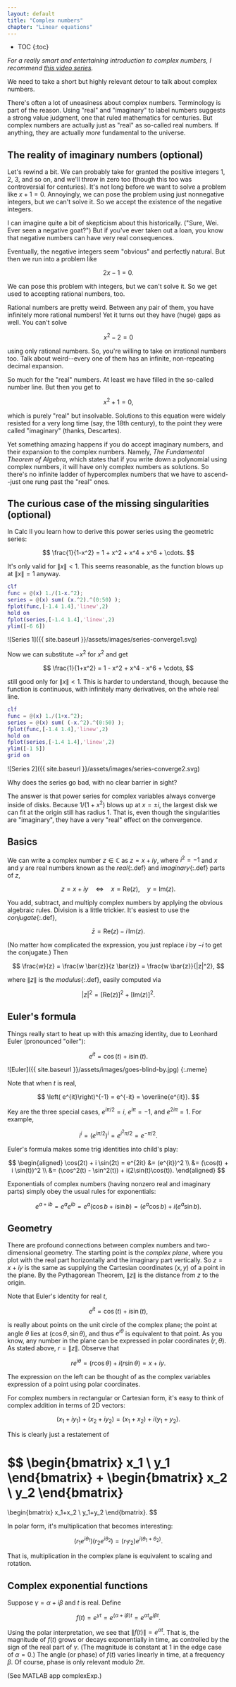 ```yaml
---
layout: default
title: "Complex numbers"
chapter: "Linear equations"
---
```

* TOC
{:toc}

*For a really smart and entertaining introduction to complex numbers, I recommend [this video series](https://youtu.be/T647CGsuOVU).*

We need to take a short but highly relevant detour to talk about complex numbers. 

There's often a lot of uneasiness about complex numbers. Terminology is part of the reason. Using "real" and "imaginary" to label numbers suggests a strong value judgment, one that ruled mathematics for centuries. But complex numbers are actually just as "real" as so-called real numbers. If anything, they are actually *more* fundamental to the universe. 

## The reality of imaginary numbers (optional)

Let's rewind a bit. We can probably take for granted the positive integers 1, 2, 3, and so on, and we'll throw in zero too (though this too was controversial for centuries). It's not long before we want to solve a problem like $x+1=0$. Annoyingly, we can pose the problem using just nonnegative integers, but we can't solve it. So we accept the existence of the negative integers. 

I can imagine quite a bit of skepticism about this historically. ("Sure, Wei. Ever seen a negative goat?") But if you've ever taken out a loan, you know that negative numbers can have very real consequences. 

Eventually, the negative integers seem "obvious" and perfectly natural. But then we run into a problem like

$$
2x - 1 = 0.
$$

We can pose this problem with integers, but we can't solve it. So we get used to accepting rational numbers, too.

Rational numbers are pretty weird. Between any pair of them, you have infinitely more rational numbers! Yet it turns out they have (huge) gaps as well. You can't solve

$$
x^2 - 2 = 0
$$

using only rational numbers. So, you're willing to take on irrational numbers too. Talk about weird--every one of them has an infinite, non-repeating decimal expansion.  

So much for the "real" numbers. At least we have filled in the so-called number line. But then you get to

$$
x^2 + 1 = 0,
$$

which is purely "real" but insolvable. Solutions to this equation were widely resisted for a very long time (say, the 18th century), to the point they were called "imaginary" (thanks, Descartes). 

Yet something amazing happens if you do accept imaginary numbers, and their expansion to the complex numbers. Namely, *The Fundamental Theorem of Algebra*, which states that if you write down a polynomial using complex numbers, it will have only complex numbers as solutions. So there's no infinite ladder of hypercomplex numbers that we have to ascend--just one rung past the "real" ones.

## The curious case of the missing singularities (optional)

In Calc II you learn how to derive this power series using the geometric series:

$$
\frac{1}{1-x^2} = 1 + x^2 + x^4 + x^6 + \cdots.
$$

It's only valid for $\|x\| < 1$. This seems reasonable, as the function blows up at $\|x\|=1$ anyway.

~~~matlab
clf
func = @(x) 1./(1-x.^2);
series = @(x) sum( (x.^2).^(0:50) );
fplot(func,[-1.4 1.4],'linew',2)
hold on
fplot(series,[-1.4 1.4],'linew',2)
ylim([-6 6])
~~~

![Series 1]({{ site.baseurl }}/assets/images/series-converge1.svg)

Now we can substitute $-x^2$ for $x^2$ and get

$$
\frac{1}{1+x^2} = 1 - x^2 + x^4 - x^6 + \cdots,
$$

still good only for $\|x\| < 1$. This is harder to understand, though, because the function is continuous, with infinitely many derivatives, on the whole real line.

~~~matlab
clf
func = @(x) 1./(1+x.^2);
series = @(x) sum( (-x.^2).^(0:50) );
fplot(func,[-1.4 1.4],'linew',2)
hold on
fplot(series,[-1.4 1.4],'linew',2)
ylim([-1 5])
grid on
~~~

![Series 2]({{ site.baseurl }}/assets/images/series-converge2.svg)

Why does the series go bad, with no clear barrier in sight?

The answer is that power series for complex variables always converge inside of disks. Because $1/(1+x^2)$ blows up at $x=\pm i$, the largest disk we can fit at the origin still has radius 1. That is, even though the singularities are "imaginary", they have a very "real" effect on the convergence. 



## Basics

We can write a complex number $z\in \mathbb{C}$ as $z=x+iy$, where $i^2=-1$ and $x$ and $y$ are real numbers known as the *real*{:.def} and *imaginary*{:.def} parts of $z$,

$$
z = x+iy \quad \Leftrightarrow \quad x = \text{Re}(z), \quad y = \text{Im}(z).
$$

You add, subtract, and multiply complex numbers by applying the obvious algebraic rules. Division is a little trickier. It's easiest to use the *conjugate*{:.def},

$$
\bar{z} =\text{Re}(z) - i \,\text{Im}(z).
$$

(No matter how complicated the expression, you just replace $i$ by $-i$ to get the conjugate.) Then 

$$ 
\frac{w}{z} = \frac{w \bar{z}}{z \bar{z}} = \frac{w \bar{z}}{|z|^2},
$$

where $\|z\|$ is the *modulus*{:.def}, easily computed via

$$
|z|^2 = [\text{Re}(z)]^2 + [\text{Im}(z)]^2.
$$

## Euler's formula


Things really start to heat up with this amazing identity, due to Leonhard Euler (pronounced "oiler"):

$$
e^{it} = \cos(t) + i \sin(t).
$$

![Euler]({{ site.baseurl }}/assets/images/goes-blind-by.jpg)
{:.meme}

Note that when $t$ is real,

$$ \left( e^{it}\right)^{-1} = e^{-it} = \overline{e^{it}}. $$

Key are the three special cases, $e^{i\pi/2} = i$, $e^{i\pi}=-1$, and $e^{2i\pi}=1$. For example,

$$
i^i = (e^{i\pi/2})^i = e^{i^2\pi/2} = e^{-\pi/2}.
$$

Euler's formula makes some trig identities into child's play:

$$
\begin{aligned}
\cos(2t) + i \sin(2t) = e^{2it} &= (e^{it})^2 \\
    &= (\cos(t) + i \sin(t))^2 \\
    &= (\cos^2(t) - \sin^2(t)) + i(2\sin(t)\cos(t)).
\end{aligned}
$$

Exponentials of complex numbers (having nonzero real and imaginary parts) simply obey the usual rules for exponentials:

$$
e^{a+ib} = e^a e^{ib} = e^a(\cos b + i\sin b) = (e^a \cos b) + i(e^a \sin b).
$$


## Geometry

There are profound connections between complex numbers and two-dimensional geometry. The starting point is the *complex plane*, where you plot with the real part horizontally and the imaginary part vertically. So $z=x+iy$ is the same as supplying the Cartesian coordinates $(x,y)$ of a point in the plane. By the Pythagorean Theorem, $\|z\|$ is the distance from $z$ to the origin. 

Note that Euler's identity for real $t$,

$$
e^{it} = \cos(t) + i \sin(t),
$$

is really about points on the unit circle of the complex plane; the point at angle $\theta$ lies at $(\cos \theta,\sin \theta)$, and thus $e^{i\theta}$ is equivalent to that point. As you know, any number in the plane can be expressed in polar coordinates $(r,\theta)$. As stated above, $r=\|z\|$. Observe that

$$re^{i\theta} = (r\cos \theta) + i (r\sin\theta) = x + iy.$$

The expression on the left can be thought of as the complex variables expression of a point using polar coordinates.

For complex numbers in rectangular or Cartesian form, it's easy to think of complex addition in terms of 2D vectors:

$$
(x_1+iy_1) + (x_2 + iy_2) = (x_1+x_2) + i(y_1+y_2).
$$

This is clearly just a restatement of

$$
\begin{bmatrix}
x_1 \\ y_1
\end{bmatrix}
+
\begin{bmatrix}
x_2 \\ y_2
\end{bmatrix}
=
\begin{bmatrix}
x_1+x_2 \\ y_1+y_2
\end{bmatrix}.
$$

In polar form, it's multiplication that becomes interesting:

$$
(r_1 e^{i\theta_1})(r_2 e^{i\theta_2}) = (r_1r_2) e^{i(\theta_1+\theta_2)}.
$$

That is, multiplication in the complex plane is equivalent to scaling and rotation. 


## Complex exponential functions

Suppose $\gamma = \alpha +i\beta$ and $t$ is real. Define

$$
f(t) = e^{\gamma t} = e^{(\alpha + i\beta)t} = e^{\alpha t} e^{i\beta t}.
$$

Using the polar interpretation, we see that $\|f(t)\|=e^{\alpha t}$. That is, the magnitude of $f(t)$ grows or decays exponentially in time, as controlled by the sign of the real part of $\gamma$. (The magnitude is constant at 1 in the edge case of $\alpha=0$.) The angle (or phase) of $f(t)$ varies linearly in time, at a frequency $\beta$. Of course, phase is only relevant modulo $2\pi$. 

(See MATLAB app complexExp.)

